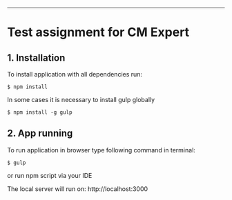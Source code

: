 ---

# Test assignment for CM Expert

## 1. Installation

To install application with all dependencies run:

```
$ npm install
```

In some cases it is necessary to install gulp globally

```
$ npm install -g gulp
```

## 2. App running

To run application in browser type following command in terminal:

```
$ gulp
```

or run npm script via your IDE

The local server will run on: http://localhost:3000
